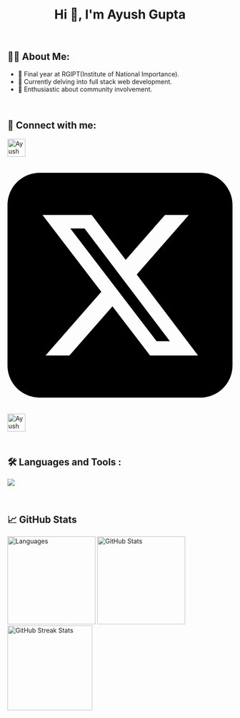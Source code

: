 <h1 align=center>
    <strong> Hi 👋, I'm Ayush Gupta </strong> 
</h1>

<br>

## 🧑‍💻 About Me:
- 🏫 Final year at RGIPT(Institute of National Importance).
- 🌱 Currently delving into full stack web development.
- 🎨 Enthusiastic about community involvement.

<br>

## 🤝 Connect with me:
<a href="https://www.linkedin.com/in/ayushg03/"><img align="left" src="https://skillicons.dev/icons?i=linkedin" alt="Ayush Gupta | LinkedIn" width=40px;/>
</a>
<a href="https://twitter.com/4yushGupta"><svg xmlns="http://www.w3.org/2000/svg" viewBox="0 0 448 512"><!--!Font Awesome Free 6.5.1 by @fontawesome - https://fontawesome.com License - https://fontawesome.com/license/free Copyright 2024 Fonticons, Inc.--><path d="M64 32C28.7 32 0 60.7 0 96V416c0 35.3 28.7 64 64 64H384c35.3 0 64-28.7 64-64V96c0-35.3-28.7-64-64-64H64zm297.1 84L257.3 234.6 379.4 396H283.8L209 298.1 123.3 396H75.8l111-126.9L69.7 116h98l67.7 89.5L313.6 116h47.5zM323.3 367.6L153.4 142.9H125.1L296.9 367.6h26.3z"/></svg>
<img align="left" src="https://skillicons.dev/icons?i=twitter" alt="Ayush Gupta | Twitter" width="40px"/>
</a>

<br>
<br>
<br>

<div id="badges">

## 🛠️ Languages and Tools :
<p>
  <a href="https://skillicons.dev">
   <img src="https://skillicons.dev/icons?i=javascript,typescript,react,nextjs,nodejs,express,mongodb,postgres,prisma,materialui,tailwind,cpp,nginx,docker,aws,git,github"/>
  </a>
</p>
</div>

<br>

## 📈 GitHub Stats
<div style="display: flex;">
    <div style="margin-right: 10px;">
        <img src="https://github-readme-stats.vercel.app/api/top-langs/?username=ayushg03&layout=compact&theme=highcontrast" alt="Languages" style="height: 197px;">
        <img src="https://github-readme-stats.vercel.app/api?username=ayushg03&show_icons=true&theme=highcontrast" alt="GitHub Stats" style="height: 197px;">
        <img src="https://github-readme-streak-stats.herokuapp.com/?user=ayushg03&theme=highcontrast" alt="GitHub Streak Stats" style="height: 190px;">
    </div>
</div>
<br>
